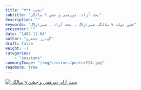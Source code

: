 ```yaml
---
title: "نشست ۲۲۴"
subtitle: "بحث آزاد، دورهمی و جشن ۹ سالگی"
description: ""
keywords: "جشن تولد ۹ سالگی شیرازلاگ , بحث آزاد , شیرازلاگ"
presenter: ""
date: "1402-11-04"
author: "گودرز جعفری"
draft: false
weight: -1
categories:
    - "sessions"
summaryImage: "/img/sessions/poster224.jpg"
readmore: true
---
```

[![بحث آزاد، دورهمی و جشن ۹ سالگی](/img/sessions/poster224.jpg)](/img/sessions/poster224.jpg)

